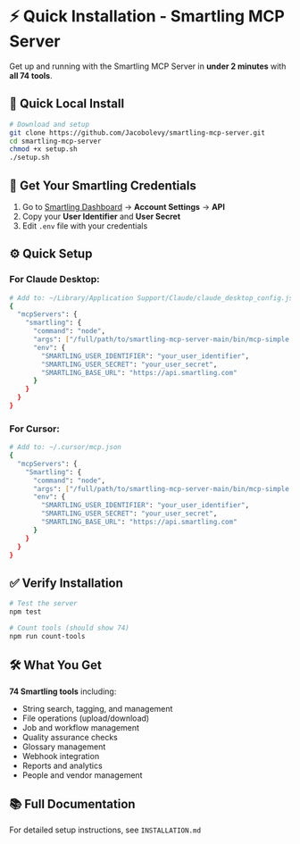 # ⚡ Quick Installation - Smartling MCP Server

Get up and running with the Smartling MCP Server in **under 2 minutes** with **all 74 tools**.

## 🚀 Quick Local Install

```bash
# Download and setup
git clone https://github.com/Jacobolevy/smartling-mcp-server.git
cd smartling-mcp-server
chmod +x setup.sh
./setup.sh
```

## 🔑 Get Your Smartling Credentials

1. Go to [Smartling Dashboard](https://dashboard.smartling.com) → **Account Settings** → **API**
2. Copy your **User Identifier** and **User Secret**
3. Edit `.env` file with your credentials

## ⚙️ Quick Setup

### For Claude Desktop:
```bash
# Add to: ~/Library/Application Support/Claude/claude_desktop_config.json
{
  "mcpServers": {
    "smartling": {
      "command": "node",
      "args": ["/full/path/to/smartling-mcp-server-main/bin/mcp-simple.js"],
      "env": {
        "SMARTLING_USER_IDENTIFIER": "your_user_identifier",
        "SMARTLING_USER_SECRET": "your_user_secret",
        "SMARTLING_BASE_URL": "https://api.smartling.com"
      }
    }
  }
}
```

### For Cursor:
```bash
# Add to: ~/.cursor/mcp.json
{
  "mcpServers": {
    "Smartling": {
      "command": "node",
      "args": ["/full/path/to/smartling-mcp-server-main/bin/mcp-simple.js"],
      "env": {
        "SMARTLING_USER_IDENTIFIER": "your_user_identifier",
        "SMARTLING_USER_SECRET": "your_user_secret",
        "SMARTLING_BASE_URL": "https://api.smartling.com"
      }
    }
  }
}
```

## ✅ Verify Installation

```bash
# Test the server
npm test

# Count tools (should show 74)
npm run count-tools
```

## 🛠️ What You Get

**74 Smartling tools** including:
- String search, tagging, and management
- File operations (upload/download)
- Job and workflow management  
- Quality assurance checks
- Glossary management
- Webhook integration
- Reports and analytics
- People and vendor management

## 📚 Full Documentation

For detailed setup instructions, see `INSTALLATION.md` 